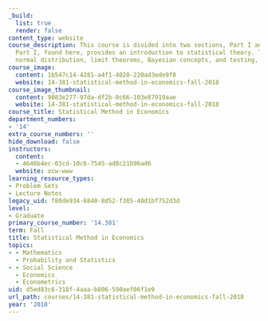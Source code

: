 ```yaml
---
_build:
  list: true
  render: false
content_type: website
course_description: This course is divided into two sections, Part I and Part II.
  Part I, found here, provides an introduction to statistical theory. Topics include
  normal distribution, limit theorems, Bayesian concepts, and testing, among others.
course_image:
  content: 1b547c14-4281-a4f1-4020-220ad3ede9f8
  website: 14-381-statistical-method-in-economics-fall-2018
course_image_thumbnail:
  content: 9083e277-97da-df2b-0c66-103e87919aae
  website: 14-381-statistical-method-in-economics-fall-2018
course_title: Statistical Method in Economics
department_numbers:
- '14'
extra_course_numbers: ''
hide_download: false
instructors:
  content:
  - 4646b4ec-03cd-10c6-7545-ad8c21b96ad6
  website: ocw-www
learning_resource_types:
- Problem Sets
- Lecture Notes
legacy_uid: f80de934-6840-8d52-f385-48d1bf752d3d
level:
- Graduate
primary_course_number: '14.381'
term: Fall
title: Statistical Method in Economics
topics:
- - Mathematics
  - Probability and Statistics
- - Social Science
  - Economics
  - Econometrics
uid: d5ed83c6-318f-4aaa-b806-590aef06f1e9
url_path: courses/14-381-statistical-method-in-economics-fall-2018
year: '2018'
---
```

